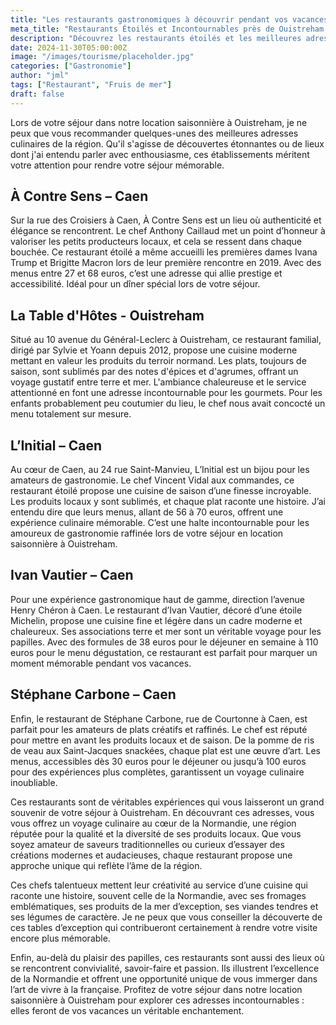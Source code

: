 ```yaml
---
title: "Les restaurants gastronomiques à découvrir pendant vos vacances à Ouistreham."
meta_title: "Restaurants Étoilés et Incontournables près de Ouistreham | Guide Gourmand"
description: "Découvrez les restaurants étoilés et les meilleures adresses gastronomiques près de Ouistreham. Un guide complet pour sublimer votre séjour de location de vacances en Normandie."
date: 2024-11-30T05:00:00Z
image: "/images/tourisme/placeholder.jpg"
categories: ["Gastronomie"]
author: "jml"
tags: ["Restaurant", "Fruis de mer"]
draft: false
---
```



Lors de votre séjour dans notre location saisonnière à Ouistreham, je ne peux que vous recommander quelques-unes des meilleures adresses culinaires de la région. Qu'il s'agisse de découvertes étonnantes ou de lieux dont j'ai entendu parler avec enthousiasme, ces établissements méritent votre attention pour rendre votre séjour mémorable.

<h2>À Contre Sens – Caen</h2>
Sur la rue des Croisiers à Caen, À Contre Sens est un lieu où authenticité et élégance se rencontrent. Le chef Anthony Caillaud met un point d’honneur à valoriser les petits producteurs locaux, et cela se ressent dans chaque bouchée. Ce restaurant étoilé a même accueilli les premières dames Ivana Trump et Brigitte Macron lors de leur première rencontre en 2019. Avec des menus entre 27 et 68 euros, c’est une adresse qui allie prestige et accessibilité. Idéal pour un dîner spécial lors de votre séjour.

<h2>La Table d'Hôtes - Ouistreham</h2>
Situé au 10 avenue du Général-Leclerc à Ouistreham, ce restaurant familial, dirigé par Sylvie et Yoann depuis 2012, propose une cuisine moderne mettant en valeur les produits du terroir normand. Les plats, toujours de saison, sont sublimés par des notes d'épices et d'agrumes, offrant un voyage gustatif entre terre et mer. L'ambiance chaleureuse et le service attentionné en font une adresse incontournable pour les gourmets. Pour les enfants probablement peu coutumier du lieu, le chef nous avait concocté un menu totalement sur mesure.  

<h2>L’Initial – Caen</h2>
Au cœur de Caen, au 24 rue Saint-Manvieu, L’Initial est un bijou pour les amateurs de gastronomie. Le chef Vincent Vidal aux commandes, ce restaurant étoilé propose une cuisine de saison d’une finesse incroyable. Les produits locaux y sont sublimés, et chaque plat raconte une histoire. J’ai entendu dire que leurs menus, allant de 56 à 70 euros, offrent une expérience culinaire mémorable. C’est une halte incontournable pour les amoureux de gastronomie raffinée lors de votre séjour en location saisonnière à Ouistreham.

<h2>Ivan Vautier – Caen</h2>
Pour une expérience gastronomique haut de gamme, direction l’avenue Henry Chéron à Caen. Le restaurant d’Ivan Vautier, décoré d’une étoile Michelin, propose une cuisine fine et légère dans un cadre moderne et chaleureux. Ses associations terre et mer sont un véritable voyage pour les papilles. Avec des formules de 38 euros pour le déjeuner en semaine à 110 euros pour le menu dégustation, ce restaurant est parfait pour marquer un moment mémorable pendant vos vacances.

<h2>Stéphane Carbone – Caen</h2>
Enfin, le restaurant de Stéphane Carbone, rue de Courtonne à Caen, est parfait pour les amateurs de plats créatifs et raffinés. Le chef est réputé pour mettre en avant les produits locaux et de saison. De la pomme de ris de veau aux Saint-Jacques snackées, chaque plat est une œuvre d’art. Les menus, accessibles dès 30 euros pour le déjeuner ou jusqu’à 100 euros pour des expériences plus complètes, garantissent un voyage culinaire inoubliable.


Ces restaurants sont de véritables expériences qui vous laisseront un grand souvenir de votre séjour à Ouistreham. En découvrant ces adresses, vous vous offrez un voyage culinaire au cœur de la Normandie, une région réputée pour la qualité et la diversité de ses produits locaux. Que vous soyez amateur de saveurs traditionnelles ou curieux d’essayer des créations modernes et audacieuses, chaque restaurant propose une approche unique qui reflète l’âme de la région.

Ces chefs talentueux mettent leur créativité au service d’une cuisine qui raconte une histoire, souvent celle de la Normandie, avec ses fromages emblématiques, ses produits de la mer d’exception, ses viandes tendres et ses légumes de caractère. Je ne peux que vous conseiller la découverte de ces tables d’exception qui contribueront certainement à rendre votre visite encore plus mémorable.

Enfin, au-delà du plaisir des papilles, ces restaurants sont aussi des lieux où se rencontrent convivialité, savoir-faire et passion. Ils illustrent l’excellence de la Normandie et offrent une opportunité unique de vous immerger dans l’art de vivre à la française. Profitez de votre séjour dans notre location saisonnière à Ouistreham pour explorer ces adresses incontournables : elles feront de vos vacances un véritable enchantement.